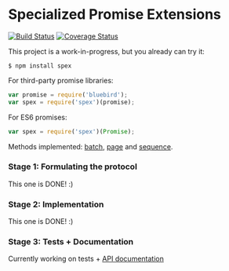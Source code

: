 # Specialized Promise Extensions

[![Build Status](https://travis-ci.org/vitaly-t/spex.svg?branch=master)](https://travis-ci.org/vitaly-t/spex)
[![Coverage Status](https://coveralls.io/repos/vitaly-t/spex/badge.svg?branch=master)](https://coveralls.io/r/vitaly-t/spex?branch=master)

This project is a work-in-progress, but you already can try it:
```
$ npm install spex
```
For third-party promise libraries:
```javascript
var promise = require('bluebird');
var spex = require('spex')(promise);
```
For ES6 promises:
```javascript
var spex = require('spex')(Promise);
```

Methods implemented: [batch], [page] and [sequence]. 

### Stage 1: Formulating the protocol

This one is DONE! :)

### Stage 2: Implementation

This one is DONE! :)

### Stage 3: Tests + Documentation 

Currently working on tests + [API documentation](API.md)

[batch]:API.md#batch
[page]:API.md#page
[sequence]:API.md#sequence
